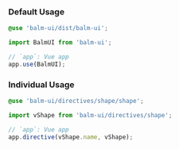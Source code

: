 ### Default Usage

```scss
@use 'balm-ui/dist/balm-ui';
```

```js
import BalmUI from 'balm-ui';

// `app`: Vue app
app.use(BalmUI);
```

### Individual Usage

```scss
@use 'balm-ui/directives/shape/shape';
```

```js
import vShape from 'balm-ui/directives/shape';

// `app`: Vue app
app.directive(vShape.name, vShape);
```
